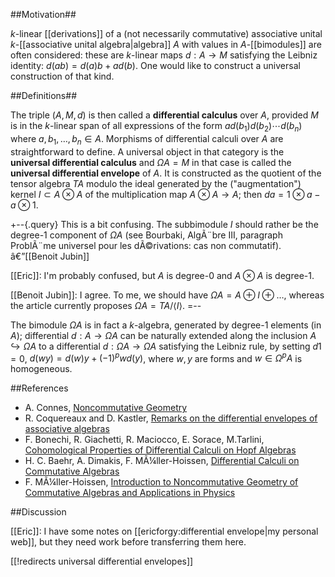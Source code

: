 ##Motivation## 

$k$-linear [[derivations]] of a (not necessarily commutative) associative unital $k$-[[associative unital algebra|algebra]] $A$ with values in $A$-[[bimodules]] are often considered: these are $k$-linear maps $d: A\to M$ satisfying the Leibniz identity: $d(a b)=d(a) b+ a d(b)$. One would like to construct a universal construction of that kind. 


##Definitions##

The triple $(A,M,d)$ is then called a __differential calculus__ over $A$, provided $M$ is in the $k$-linear span of all expressions of the form $a d(b_1) d(b_2)\cdots d(b_n)$ where $a,b_1,\ldots,b_n\in A$. Morphisms of differential calculi over $A$ are straightforward to define. A universal object in that category is the __universal differential calculus__ and $\Omega A = M$ in that case is called the __universal differential envelope__ of $A$. It is constructed as the quotient of the tensor algebra $T A$ modulo the ideal generated by the ("augmentation") kernel $I\subset A\otimes A$ of the multiplication map $A\otimes A\to A$; then $d a = 1\otimes a - a\otimes 1$.

+--{.query}
This is a bit confusing. The subbimodule $I$ should rather be the degree-1 component of $\Omega A$ (see Bourbaki, AlgÃ¨bre III, paragraph ProblÃ¨me universel pour les dÃ©rivations: cas non commutatif).
â€”[[Benoit Jubin]]

[[Eric]]: I'm probably confused, but $A$ is degree-0 and $A\otimes A$ is degree-1.

[[Benoit Jubin]]: I agree. To me, we should have $\Omega A = A \oplus I \oplus \ldots$, whereas the article currently proposes $\Omega A = TA / \langle I \rangle$.
=--

The bimodule $\Omega A$ is in fact a $k$-algebra, generated by degree-$1$ elements (in $A$); differential $d:A\to \Omega A$ can be naturally extended along the inclusion $A\hookrightarrow \Omega A$ to a differential $d:\Omega A\to \Omega A$ satisfying the Leibniz rule, by setting $d 1 = 0$, $d (w y) =  d(w) y + (-1)^p w d(y)$, where $w,y$ are forms and $w\in\Omega^p A$ is homogeneous. 

##References

* A. Connes, [Noncommutative Geometry](http://www.alainconnes.org/en/downloads.php)
* R. Coquereaux and D. Kastler, [Remarks on the differential envelopes of associative algebras](http://projecteuclid.org/DPubS?service=UI&version=1.0&verb=Display&handle=euclid.pjm/1102650385)
* F. Bonechi, R. Giachetti, R. Maciocco, E. Sorace, M.Tarlini, [Cohomological Properties of Differential Calculi on Hopf Algebras](http://arxiv.org/abs/q-alg/9612019)
* H. C. Baehr, A. Dimakis, F. MÃ¼ller-Hoissen, [Differential Calculi on Commutative Algebras](http://arxiv.org/abs/hep-th/9412069)
* <nowiki>F. MÃ¼ller-Hoissen</nowiki>, [Introduction to Noncommutative Geometry of Commutative Algebras and Applications in Physics](http://wwwuser.gwdg.de/~fmuelle/index.php?navi=publ)

##Discussion

[[Eric]]: I have some notes on [[ericforgy:differential envelope|my personal web]], but they need work before transferring them here. 

[[!redirects universal differential envelopes]]